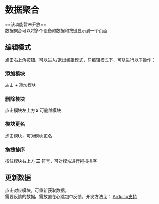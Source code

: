 # 数据聚合  
==该功能暂未开放==  
数据聚合可以将多个设备的数据和按键显示到一个页面  


## 编辑模式
点击右上角按钮，可以进入/退出编辑模式，在编辑模式下，可以进行以下操作：

### 添加模块  
点击 **+** 添加模块
### 删除模块  
点击模块左上方 **x** 可删除模块
### 模块更名  
点击模块，可对模块更名
### 拖拽排序  
按住模块右上方 **三** 符号，可对模块进行拖拽排序  

## 更新数据  
点击对应模块，可重新获取数据。  
需要反馈的数据，需放置在心跳包中反馈，开发方法见：
[Arduino支持](?file=003-硬件开发/02-Arduino支持 "Arduino支持")  